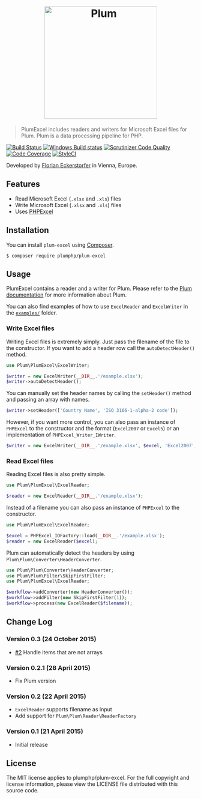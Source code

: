 <h1 align="center">
    <img src="http://cdn.florian.ec/plum-logo.svg" alt="Plum" width="300">
</h1>

> PlumExcel includes readers and writers for Microsoft Excel files for Plum.  Plum is a data processing pipeline for
PHP.

[![Build Status](https://img.shields.io/travis/plumphp/plum-excel.svg?style=flat)](https://travis-ci.org/plumphp/plum-excel)
[![Windows Build status](https://ci.appveyor.com/api/projects/status/835tpvim8hb986ef?svg=true)](https://ci.appveyor.com/project/florianeckerstorfer/plum-excel)
[![Scrutinizer Code Quality](https://img.shields.io/scrutinizer/g/plumphp/plum-excel.svg?style=flat)](https://scrutinizer-ci.com/g/plumphp/plum-excel/?branch=master)
[![Code Coverage](https://img.shields.io/scrutinizer/coverage/g/plumphp/plum-excel.svg?style=flat)](https://scrutinizer-ci.com/g/plumphp/plum-excel/?branch=master)
[![StyleCI](https://styleci.io/repos/31608543/shield)](https://styleci.io/repos/31608543)

Developed by [Florian Eckerstorfer](https://florian.ec) in Vienna, Europe.


Features
-------

- Read Microsoft Excel (`.xlsx` and `.xls`) files
- Write Microsoft Excel (`.xlsx` and `.xls`) files
- Uses [PHPExcel](https://github.com/PHPOffice/PHPExcel)


Installation
------------

You can install `plum-excel` using [Composer](http://getcomposer.org).

```shell
$ composer require plumphp/plum-excel
```


Usage
-----

PlumExcel contains a reader and a writer for Plum. Please refer to the
[Plum documentation](https://github.com/plumphp/plum/blob/master/docs/index.md) for more information about Plum.

You can also find examples of how to use `ExcelReader` and `ExcelWriter` in the
[`examples/`](https://github.com/plumphp/plum-excel/tree/master/examples) folder.

### Write Excel files

Writing Excel files is extremely simply. Just pass the filename of the file to the constructor. If you want to add
a header row call the `autoDetectHeader()` method.

```php
use Plum\PlumExcel\ExcelWriter;

$writer = new ExcelWriter(__DIR__.'/example.xlsx');
$writer->autoDetectHeader();
```

You can manually set the header names by calling the `setHeader()`  method and passing an array with names.

```php
$writer->setHeader(['Country Name', 'ISO 3166-1-alpha-2 code']);
```

However, if you want more control, you can also pass an instance of `PHPExcel` to the constructor and the format
(`Excel2007` or `Excel5`) or an implementation of `PHPExcel_Writer_IWriter`.

```php
$writer = new ExcelWriter(__DIR__.'/example.xlsx', $excel, 'Excel2007', $writer);
```

### Read Excel files

Reading Excel files is also pretty simple.

```php
use Plum\PlumExcel\ExcelReader;

$reader = new ExcelReader(__DIR__.'/example.xlsx');
```

Instead of a filename you can also pass an instance of `PHPExcel` to the constructor.

```php
use Plum\PlumExcel\ExcelReader;

$excel = PHPExcel_IOFactory::load(__DIR__.'/example.xlsx');
$reader = new ExcelReader($excel);
```

Plum can automatically detect the headers by using `Plum\Plum\Converter\HeaderConverter`.

```php
use Plum\Plum\Converter\HeaderConverter;
use Plum\Plum\Filter\SkipFirstFilter;
use Plum\PlumExcel\ExcelReader;

$workflow->addConverter(new HeaderConverter());
$workflow->addFilter(new SkipFirstFilter(1));
$workflow->process(new ExcelReader($filename));
```


Change Log
----------

### Version 0.3 (24 October 2015)

- [#2](https://github.com/plumphp/plum-excel/pull/2) Handle items that are not arrays 

### Version 0.2.1 (28 April 2015)

- Fix Plum version

### Version 0.2 (22 April 2015)

- `ExcelReader` supports filename as input
- Add support for `Plum\Plum\Reader\ReaderFactory`

### Version 0.1 (21 April 2015)

- Initial release


License
-------

The MIT license applies to plumphp/plum-excel. For the full copyright and license information,
please view the LICENSE file distributed with this source code.
